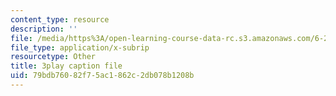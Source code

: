 ```yaml
---
content_type: resource
description: ''
file: /media/https%3A/open-learning-course-data-rc.s3.amazonaws.com/6-262-discrete-stochastic-processes-spring-2011/79bdb76082f75ac1862c2db078b1208b_d4xfax4_Iww.vtt
file_type: application/x-subrip
resourcetype: Other
title: 3play caption file
uid: 79bdb760-82f7-5ac1-862c-2db078b1208b
---
```

